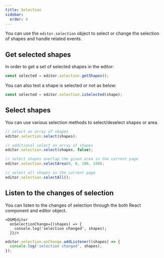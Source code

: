 ```yaml
---
title: Selection
sidebar:
  order: 4
---
```


You can use the `editor.selection` object to select or change the selection of shapes and handle related events.

## Get selected shapes

In order to get a set of selected shapes in the editor:

```ts
const selected = editor.selection.getShapes();
```

You can also test a shape is selected or not as below:

```ts
const selected = editor.selection.isSelected(shape);
```

## Select shapes

You can use various selection methods to select/deselect shapes or area.

```ts
// select an array of shapes
editor.selection.select(shapes);

// additional select an array of shapes
editor.selection.select(shapes, false);

// select shapes overlap the given area in the current page
editor.selection.selectArea(0, 0, 100, 100);

// select all shapes in the current page
editor.selection.selectAll();
```

## Listen to the changes of selection

You can listen to the changes of selection through the both React component and editor object.

```tsx
<DGMEditor
  onSelectionChange={(shapes) => {
    console.log('selection changed', shapes);
  }}/>
```

```ts
editor.selection.onChange.addListener((shapes) => {
  console.log('selection changed', shapes);
});
```
